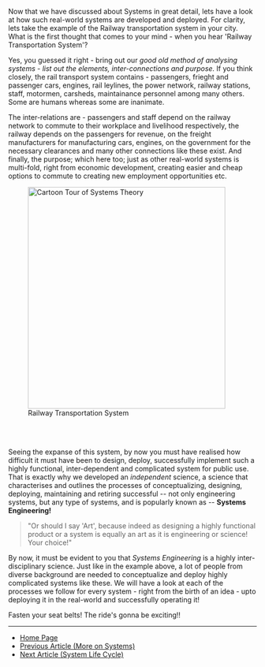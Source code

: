 Now that we have discussed about Systems in great detail, lets have a look at how such real-world systems are developed and deployed. For clarity, lets take the example of the Railway transportation system in your city. What is the first thought that comes to your mind - when you hear 'Railway Transportation System'?

Yes, you guessed it right - bring out our *good old method of analysing systems* - *list out the elements, inter-connections and purpose.* If you think closely, the rail transport system contains - passengers, frieght and passenger cars, engines, rail leylines, the power network, railway stations, staff, motormen, carsheds, maintainance personnel among many others. Some are humans whereas some are inanimate. 

The inter-relations are - passengers and staff depend on the railway network to commute to their workplace and livelihood respectively, the railway depends on the passengers for revenue, on the freight manufacturers for manufacturing cars, engines, on the government for the necessary clearances and many other connections like these exist. And finally, the purpose; which here too; just as other real-world systems is multi-fold, right from economic development, creating easier and cheap options to commute to creating new employment opportunities etc.

<figure>
<img src="https://ssl.c.photoshelter.com/img-get2/I00000zISZyy7hvI/fit=1000x750/Ionicus-Joshua-Armitage-Trains-Cartoons-Punch-Magazine-1957-05-15-618.jpg" height=450 width=400
     alt="Cartoon Tour of Systems Theory"
     style="float: center; vertical-align:center; margin-right: 10px;"/>
     <figcaption> Railway Transportation System </figcaption>
     </figure>
<br><br>

Seeing the expanse of this system, by now you must have realised how difficult it must have been to design, deploy, successfully implement such a highly functional, inter-dependent and complicated system for public use. That is exactly why we developed an *independent* science, a science that characterises and outlines the processes of conceptualizing, designing, deploying, maintaining and retiring successful -- not only engineering systems, but any type of systems, and is popularly known as -- **Systems Engineering!** 

> "Or should I say 'Art', because indeed as designing a highly functional product or a system is equally an art as it is engineering or science! Your choice!"

By now, it must be evident to you that *Systems Engineering* is a highly inter-disciplinary science. Just like in the example above, a lot of people from diverse background are needed to conceptualize and deploy highly complicated systems like these. We will have a look at each of the processes we follow for every system - right from the birth of an idea - upto deploying it in the real-world and successfully operating it!

Fasten your seat belts! The ride's gonna be exciting!!

---
- [Home Page](https://sohamphanseiitb.github.io/th-ink-in-systems/about-the-author)
- [Previous Article (More on Systems)](https://sohamphanseiitb.github.io/th-ink-in-systems/More-on-Systems)
- [Next Article (System Life Cycle)](https://sohamphanseiitb.github.io/th-ink-in-systems/System-Life-Cycle)
